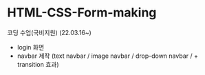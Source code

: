 # HTML-CSS-Form-making
코딩 수업(국비지원) (22.03.16~)
- login 화면 
- navbar 제작 (text navbar / image navbar / drop-down navbar / + transition 효과)
